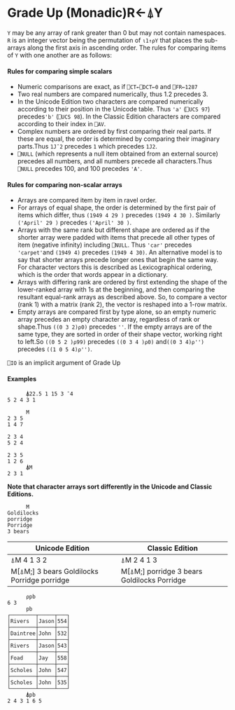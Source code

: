 




<h1 class="heading"><span class="name">Grade Up (Monadic)</span><span class="command">R←⍋Y</span></h1>

`Y` may be any array of rank greater than 0 but may not contain namespaces.  `R` is an integer vector being the permutation of `⍳1↑⍴Y` that places the sub-arrays along the first axis in ascending order. The rules for comparing items of `Y` with one another are as follows:


#### Rules for comparing simple scalars

- Numeric comparisons are  exact, as if `⎕CT←⎕DCT←0` and `⎕FR←1287`
- Two real numbers are compared numerically, thus 1.2 precedes 3.
- In the  Unicode Edition two characters are compared numerically according to their position in the Unicode table. Thus `'a'` (`⎕UCS 97`) precedes`'b'` (`⎕UCS 98`). In the Classic Edition characters are compared according to their index in `⎕AV`.
- Complex numbers are ordered by first comparing their real parts. If these are equal, the order is determined by comparing their imaginary parts.Thus `1J¯2` precedes `1` which precedes `1J2`.
- `⎕NULL` (which represents a null item obtained from an external source) precedes all numbers, and all numbers precede all characters.Thus `⎕NULL` precedes 100, and 100 precedes `'A'`. 
#### Rules for comparing non-scalar arrays

- Arrays are compared item by item in ravel order.
- For arrays of equal  shape, the order is determined by the first pair of items which differ, thus `(1949 4 29 )` precedes `(1949 4 30 )`. Similarly `('April' 29 )` precedes `('April' 30 )`.
- Arrays with the same rank but different shape are ordered as if the shorter array were padded with items that precede all other types of item (negative infinity) including `⎕NULL`. Thus `'car'` precedes `'carpet'`and `(1949 4)` precedes `(1949 4 30)`. An alternative model is to say that shorter arrays precede longer ones that begin the same way. For character vectors this is described as Lexicographical ordering, which is the order that words appear in a dictionary.
- Arrays with differing rank are ordered by first extending the shape of the lower-ranked array with 1s at the beginning, and then comparing the resultant equal-rank arrays as described above. So, to compare a vector (rank 1) with a matrix (rank 2), the vector is reshaped into a 1-row matrix.
- Empty arrays are compared first by type alone, so an empty numeric array precedes an empty character array, regardless of rank or shape.Thus `((0 3 2)⍴0)` precedes `''`. If the empty arrays are of the same type, they are sorted in order of their shape vector, working right to left.So `((0 5 2 )⍴99)` precedes `((0 3 4 )⍴0)`  and`((0 3 4)⍴'')` precedes `((1 0 5 4)⍴'')`.

`⎕IO` is an implicit argument of Grade Up

#### Examples
```apl
      ⍋22.5 1 15 3 ¯4
5 2 4 3 1

```
```apl
      M
2 3 5
1 4 7
     
2 3 4
5 2 4
     
2 3 5
1 2 6
      ⍋M
2 3 1

```


**Note that character arrays sort differently in the Unicode and Classic Editions.**
```apl
      M
Goldilocks
porridge   
Porridge   
3 bears   
```





| Unicode Edition | Classic Edition |
| --- | ---  |
| ⍋M 4 1 3 2 | ⍋M 2 4 1 3 |
| M[⍋M;] 3 bears Goldilocks Porridge porridge | M[⍋M;] porridge 3 bears Goldilocks Porridge |
```apl
      ⍴pb
6 3
      pb
┌────────┬─────┬───┐
│Rivers  │Jason│554│
├────────┼─────┼───┤
│Daintree│John │532│
├────────┼─────┼───┤
│Rivers  │Jason│543│
├────────┼─────┼───┤
│Foad    │Jay  │558│
├────────┼─────┼───┤
│Scholes │John │547│
├────────┼─────┼───┤
│Scholes │John │535│
└────────┴─────┴───┘
      ⍋pb
2 4 3 1 6 5

```


